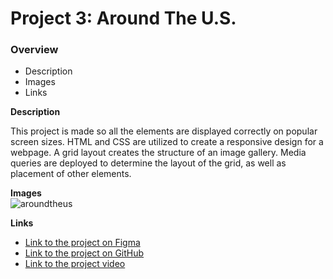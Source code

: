 # Project 3: Around The U.S.

### Overview  

* Description 
* Images
* Links  
  
**Description**
  
This project is made so all the elements are displayed correctly on popular screen sizes. HTML and CSS are utilized to create a responsive design for a webpage. A grid layout creates the structure of an image gallery. Media queries are deployed to determine the layout of the grid, as well as placement of other elements.
  
**Images**  
  ![aroundtheus](https://github.com/jorohino/se_project_aroundtheus/assets/149121790/72fe0ee5-7427-4776-9c21-ec4ebd4393a8)

**Links**  

* [Link to the project on Figma](https://www.figma.com/file/ii4xxsJ0ghevUOcssTlHZv/Sprint-3%3A-Around-the-US?node-id=0%3A1)
* [Link to the project on GitHub](https://github.com/jorohino/se_project_aroundtheus.git)
* [Link to the project video](https://drive.google.com/file/d/1XPH-Yl-bUBxQ3d1LOZwwks8NK_Lj6bIw/view?usp=sharing)
